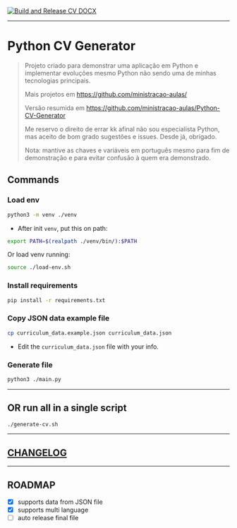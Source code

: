 [![Build and Release CV DOCX](https://github.com/tiagofrancafernandes/Python-CV-Generator/actions/workflows/build-cv.yml/badge.svg)](https://github.com/tiagofrancafernandes/Python-CV-Generator/actions/workflows/build-cv.yml)

-----

# Python CV Generator

> Projeto criado para demonstrar uma aplicação em Python e implementar evoluções mesmo Python não sendo uma de minhas tecnologias principais.
>
> Mais projetos em https://github.com/ministracao-aulas/
>
> Versão resumida em https://github.com/ministracao-aulas/Python-CV-Generator
>
> Me reservo o direito de errar kk afinal não sou especialista Python, mas aceito de bom grado sugestões e issues. Desde já, obrigado.
>
> Nota: mantive as chaves e variáveis em português mesmo para fim de demonstração e para evitar confusão à quem era demonstrado.

## Commands

### Load env

```sh
python3 -m venv ./venv
```

- After init `venv`, put this on path:

```sh
export PATH=$(realpath ./venv/bin/):$PATH
```

Or load venv running:

```sh
source ./load-env.sh
```

### Install requirements

```sh
pip install -r requirements.txt
```

### Copy JSON data example file

```sh
cp curriculum_data.example.json curriculum_data.json
```

- Edit the `curriculum_data.json` file with your info.

### Generate file

```sh
python3 ./main.py
```

-----

## OR run all in a single script

```sh
./generate-cv.sh
```

-----

## [CHANGELOG](./CHANGELOG.md)

-----

## ROADMAP

- [x] supports data from JSON file
- [x] supports multi language
- [ ] auto release final file
